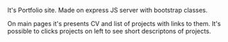 It's Portfolio site. 
Made on express JS server with bootstrap classes. 

On main pages it's presents CV and list of projects with links to them.
It's possible to clicks projects on left to see short descriptons of projects.
